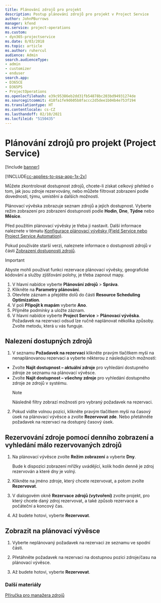 ```yaml
---
title: Plánování zdrojů pro projekt
description: Postup plánování zdrojů pro projekt v Project Service
author: JohnPBurrows
manager: kfend
ms.service: project-operations
ms.custom:
- dyn365-projectservice
ms.date: 8/03/2018
ms.topic: article
ms.author: ruhercul
audience: Admin
search.audienceType:
- admin
- customizer
- enduser
search.app:
- D365CE
- D365PS
- ProjectOperations
ms.openlocfilehash: e39c95386eb2dd31fb54878bc203bd94931274de
ms.sourcegitcommit: 418fa1fe9d605b8faccc2d5dee1b04b4e753f194
ms.translationtype: HT
ms.contentlocale: cs-CZ
ms.lasthandoff: 02/10/2021
ms.locfileid: "5150435"
---
```

# <a name="schedule-resources-for-a-project-project-service"></a>Plánování zdrojů pro projekt (Project Service)

[!include [banner](../includes/psa-now-project-operations.md)]

[!INCLUDE[cc-applies-to-psa-app-1x-2x](../includes/cc-applies-to-psa-app-1x-2x.md)]

Můžete zkontrolovat dostupnost zdrojů, chcete-li získat celkový přehled o tom, jak jsou zdroje rezervovány, nebo můžete filtrovat zobrazení podle dovedností, týmu, umístění a dalších možností.  
  
Plánovací vývěska zobrazuje seznam zdrojů a jejich dostupnost. Vyberte režim zobrazení pro zobrazení dostupnosti podle **Hodin**, **Dne**, **Týdne** nebo **Měsíce**.  
  
Před použitím plánovací vývěsky je třeba ji nastavit. Další informace naleznete v tématu [Konfigurace plánovací vývěsky (Field Service nebo Project Service Automation)](https://docs.microsoft.com/dynamics365/field-service/configure-schedule-board).
  
Pokud používáte starší verzi, naleznete informace o dostupnosti zdrojů v části [Zobrazení dostupnosti zdrojů](../psa/view-resource-availability.md).  

> [!IMPORTANT]
>  Abyste mohli používat funkci rezervace plánovací vývěsky, geografické kódování a služby zjišťování polohy, je třeba zapnout mapy.  
> 
> 1. V hlavní nabídce vyberte **Plánování zdrojů** > **Správa**.  
> 2. Klikněte na **Parametry plánování**.  
> 3. Otevřete záznam a přejděte dolů do části **Resource Scheduling Optimization**.  
> 4. V poli **Připojit k mapám** vyberte **Ano**.  
> 5. Přijměte podmínky a uložte záznam.  
> 6. V hlavní nabídce vyberte **Project Service** > **Plánovací vývěska**. Požadavek na rezervaci odsud lze ručně naplánovat několika způsoby. Zvolte metodu, která u vás funguje.
  
## <a name="find-available-resources"></a>Nalezení dostupných zdrojů

1.  V seznamu **Požadavek na rezervaci** klikněte pravým tlačítkem myši na nenaplánovanou rezervaci a vyberte některou z následujících možností:  
  
- Zvolte **Najít dostupnost – aktuální zdroje** pro vyhledání dostupného zdroje ze seznamu na plánovací vývěsce.  
- Zvolte **Najít dostupnost – všechny zdroje** pro vyhledání dostupného zdroje ze zdrojů v systému.  
   > [!NOTE]
   >  Následně filtry zobrazí možnosti pro vybraný požadavek na rezervaci.  
  
2. Pokud vidíte volnou pozici, klikněte pravým tlačítkem myši na časový úsek na plánovací vývěsce a zvolte **Rezervovat zde**. Nebo přetáhněte požadavek na rezervaci na dostupný časový úsek.  
  

## <a name="book-a-resource-using-the-daily-view-and-find-whos-under-booked"></a>Rezervování zdroje pomocí denního zobrazení a vyhledání málo rezervovaných zdrojů
  
1.  Na plánovací vývěsce zvolte **Režim zobrazení** a vyberte **Dny**.  
  
    Bude k dispozici zobrazení mřížky uvádějící, kolik hodin denně je zdroj rezervován a které dny je volný.  
  
2.  Klikněte na jméno zdroje, který chcete rezervovat, a potom zvolte **Rezervovat**.  
  
3.  V dialogovém okně **Rezervace zdrojů (vytvoření)** zvolte projekt, pro který chcete daný zdroj rezervovat, a také způsob rezervace a počáteční a koncový čas.  
  
4.  Až budete hotovi, vyberte **Rezervovat**.  
  
## <a name="view-to-the-schedule-board"></a>Zobrazit na plánovací vývěsce
  
1.  Vyberte neplánovaný požadavek na rezervaci ze seznamu ve spodní části.  
  
2.  Přetáhněte požadavek na rezervaci na dostupnou pozici zdroje/času na plánovací vývěsce.  
  
3.  Až budete hotovi, vyberte **Rezervovat**.  
  
### <a name="additional-resources"></a>Další materiály  
 [Příručka pro manažera zdrojů](../psa/resource-manager-guide.md)
